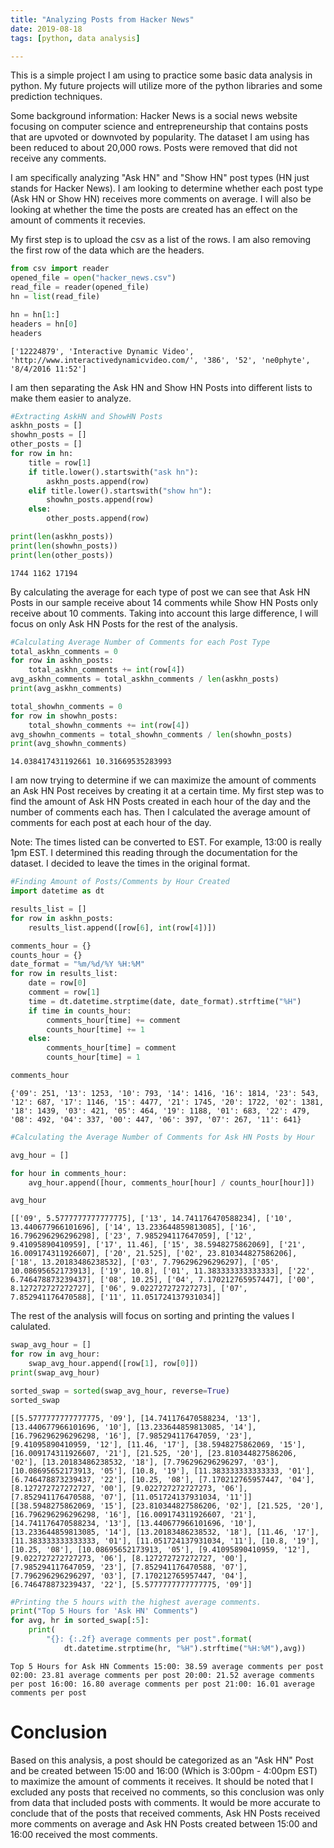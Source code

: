 ```yaml
---
title: "Analyzing Posts from Hacker News"
date: 2019-08-18
tags: [python, data analysis]

---
```

This is a simple project I am using to practice some basic data analysis in python. My future projects will utilize more of the python libraries and some prediction techniques.

Some background information: Hacker News is a social news website focusing on computer science and entrepreneurship that contains posts that are upvoted or downvoted by popularity. The dataset I am using has been reduced to about 20,000 rows. Posts were removed that did not receive any comments.

I am specifically analyzing "Ask HN" and "Show HN" post types (HN just stands for Hacker News). I am looking to determine whether each post type (Ask HN or Show HN) receives more comments on average. I will also be looking at whether the time the posts are created has an effect on the amount of comments it recevies. 



My first step is to upload the csv as a list of the rows. I am also removing the first row of the data which are the headers.
```python
from csv import reader
opened_file = open("hacker_news.csv")
read_file = reader(opened_file)
hn = list(read_file)

hn = hn[1:]
headers = hn[0]
headers
```
`
['12224879',
 'Interactive Dynamic Video',
 'http://www.interactivedynamicvideo.com/',
 '386',
 '52',
 'ne0phyte',
 '8/4/2016 11:52']
`




I am then separating the Ask HN and Show HN Posts into different lists to make them easier to analyze.
```python
#Extracting AskHN and ShowHN Posts
askhn_posts = []
showhn_posts = []
other_posts = []
for row in hn:
    title = row[1]
    if title.lower().startswith("ask hn"):
        askhn_posts.append(row)
    elif title.lower().startswith("show hn"):
        showhn_posts.append(row)     
    else:
        other_posts.append(row)

print(len(askhn_posts))
print(len(showhn_posts))
print(len(other_posts))
```
`
1744
1162
17194
`




By calculating the average for each type of post we can see that Ask HN Posts in our sample receive about 14 comments while Show HN Posts only receive about 10 comments. Taking into account this large difference, I will focus on only Ask HN Posts for the rest of the analysis. 
```python
#Calculating Average Number of Comments for each Post Type
total_askhn_comments = 0
for row in askhn_posts:
    total_askhn_comments += int(row[4])
avg_askhn_comments = total_askhn_comments / len(askhn_posts)
print(avg_askhn_comments)

total_showhn_comments = 0
for row in showhn_posts:
    total_showhn_comments += int(row[4])
avg_showhn_comments = total_showhn_comments / len(showhn_posts)
print(avg_showhn_comments)
```
`
14.038417431192661
10.31669535283993
`




I am now trying to determine if we can maximize the amount of comments an Ask HN Post receives by creating it at a certain time. My first step was to find the amount of Ask HN Posts created in each hour of the day and the number of comments each has. Then I calculated the average amount of comments for each post at each hour of the day. 

Note: The times listed can be converted to EST. For example, 13:00 is really 1pm EST. I determined this reading through the documentation for the dataset. I decided to leave the times in the original format.
```python
#Finding Amount of Posts/Comments by Hour Created
import datetime as dt

results_list = []
for row in askhn_posts:
    results_list.append([row[6], int(row[4])])

comments_hour = {}
counts_hour = {}
date_format = "%m/%d/%Y %H:%M"
for row in results_list:
    date = row[0]
    comment = row[1]
    time = dt.datetime.strptime(date, date_format).strftime("%H")
    if time in counts_hour:
        comments_hour[time] += comment
        counts_hour[time] += 1
    else:
        comments_hour[time] = comment
        counts_hour[time] = 1

comments_hour
```
`
{'09': 251,
 '13': 1253,
 '10': 793,
 '14': 1416,
 '16': 1814,
 '23': 543,
 '12': 687,
 '17': 1146,
 '15': 4477,
 '21': 1745,
 '20': 1722,
 '02': 1381,
 '18': 1439,
 '03': 421,
 '05': 464,
 '19': 1188,
 '01': 683,
 '22': 479,
 '08': 492,
 '04': 337,
 '00': 447,
 '06': 397,
 '07': 267,
 '11': 641}
`




```python
#Calculating the Average Number of Comments for Ask HN Posts by Hour

avg_hour = []

for hour in comments_hour:
    avg_hour.append([hour, comments_hour[hour] / counts_hour[hour]])

avg_hour
```
`
[['09', 5.5777777777777775],
 ['13', 14.741176470588234],
 ['10', 13.440677966101696],
 ['14', 13.233644859813085],
 ['16', 16.796296296296298],
 ['23', 7.985294117647059],
 ['12', 9.41095890410959],
 ['17', 11.46],
 ['15', 38.5948275862069],
 ['21', 16.009174311926607],
 ['20', 21.525],
 ['02', 23.810344827586206],
 ['18', 13.20183486238532],
 ['03', 7.796296296296297],
 ['05', 10.08695652173913],
 ['19', 10.8],
 ['01', 11.383333333333333],
 ['22', 6.746478873239437],
 ['08', 10.25],
 ['04', 7.170212765957447],
 ['00', 8.127272727272727],
 ['06', 9.022727272727273],
 ['07', 7.852941176470588],
 ['11', 11.051724137931034]]
 `




The rest of the analysis will focus on sorting and printing the values I calulated.
```python
swap_avg_hour = []
for row in avg_hour:
    swap_avg_hour.append([row[1], row[0]])  
print(swap_avg_hour)

sorted_swap = sorted(swap_avg_hour, reverse=True)
sorted_swap
```
`
    [[5.5777777777777775, '09'], [14.741176470588234, '13'], [13.440677966101696, '10'], [13.233644859813085, '14'], [16.796296296296298, '16'], [7.985294117647059, '23'], [9.41095890410959, '12'], [11.46, '17'], [38.5948275862069, '15'], [16.009174311926607, '21'], [21.525, '20'], [23.810344827586206, '02'], [13.20183486238532, '18'], [7.796296296296297, '03'], [10.08695652173913, '05'], [10.8, '19'], [11.383333333333333, '01'], [6.746478873239437, '22'], [10.25, '08'], [7.170212765957447, '04'], [8.127272727272727, '00'], [9.022727272727273, '06'], [7.852941176470588, '07'], [11.051724137931034, '11']]
    [[38.5948275862069, '15'],
    [23.810344827586206, '02'],
    [21.525, '20'],
    [16.796296296296298, '16'],
    [16.009174311926607, '21'],
    [14.741176470588234, '13'],
    [13.440677966101696, '10'],
    [13.233644859813085, '14'],
    [13.20183486238532, '18'],
    [11.46, '17'],
    [11.383333333333333, '01'],
    [11.051724137931034, '11'],
    [10.8, '19'],
    [10.25, '08'],
    [10.08695652173913, '05'],
    [9.41095890410959, '12'],
    [9.022727272727273, '06'],
    [8.127272727272727, '00'],
    [7.985294117647059, '23'],
    [7.852941176470588, '07'],
    [7.796296296296297, '03'],
    [7.170212765957447, '04'],
    [6.746478873239437, '22'],
    [5.5777777777777775, '09']]
`




```python
#Printing the 5 hours with the highest average comments.
print("Top 5 Hours for 'Ask HN' Comments")
for avg, hr in sorted_swap[:5]:
    print(
        "{}: {:.2f} average comments per post".format(
            dt.datetime.strptime(hr, "%H").strftime("%H:%M"),avg))
```
`
    Top 5 Hours for Ask HN Comments
    15:00: 38.59 average comments per post
    02:00: 23.81 average comments per post
    20:00: 21.52 average comments per post
    16:00: 16.80 average comments per post
    21:00: 16.01 average comments per post
`




# Conclusion
Based on this analysis, a post should be categorized as an "Ask HN" Post and be created between 15:00 and 16:00 (Which is 3:00pm - 4:00pm EST) to maximize the amount of comments it receives. It should be noted that I excluded any posts that received no comments, so this conclusion was only from data that included posts with comments. It would be more accurate to conclude that of the posts that received comments, Ask HN Posts received more comments on average and Ask HN Posts created between 15:00 and 16:00 received the most comments.

